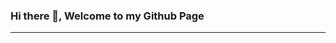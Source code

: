 ### Hi there 👋, Welcome to my Github Page
------

<!--Aspiring Machine Learning Engineer | Master's in Computer Science at University of Siegen

My repositories:
-----

<!-- ![](https://komarev.com/ghpvc/?username=bharathikannann)
 -->
<!-- ![](https://hit.yhype.me/github/profile?user_id=59825547)

| Repo | Description | Tech Stack |
|----------|----------|----------|
| [Bcoin](https://github.com/bharathikannann/bcoin) | A simple implementation of a cryptocurrency in python made on top of blockchain technology | Python |
| [Digit Recognition](https://github.com/bharathikannann/digit-recognition) | An implementation of Neural Networks from scratch in python using only numpy for MNIST dataset | Python |
| [Prioritor](https://github.com/bharathikannann/prioritor) | A software that allows the staff in the ambulance to send the patient’s condition to the A&E department of the hospital before the arrival efficiently  | PHP, JavaScript, HTML, CSS, Bootstrap, MySQL |
| [Python Data Structures and Algorithms](https://github.com/bharathikannann/Python-Data-Structures-and-Algorithms) | A repository for learning Data Structures and Algorithms in Python | Python |
| [Java Data Structures and Algorithms](https://github.com/bharathikannann/Java-Data-Structures-and-Algorithms) | A repository for learning Data Structures and Algorithms in Java, same as the python repository | Java |
| [Blogs](https://github.com/bharathikannann/blogs) | My Blogs on AI, Machine Learning and its related fields | Jeyyll website |
| [Talks](https://github.com/bharathikannann/talks) | Repository containing resources for my talks and presentations | markdown |
| [PHP Login Templace](https://github.com/bharathikannann/PHP-Loginonly-Template) | Login template with backend using PHP | PHP, MySQL, HTML, CSS |

- These are my main repositories and my contributions to open source. --
  -->
